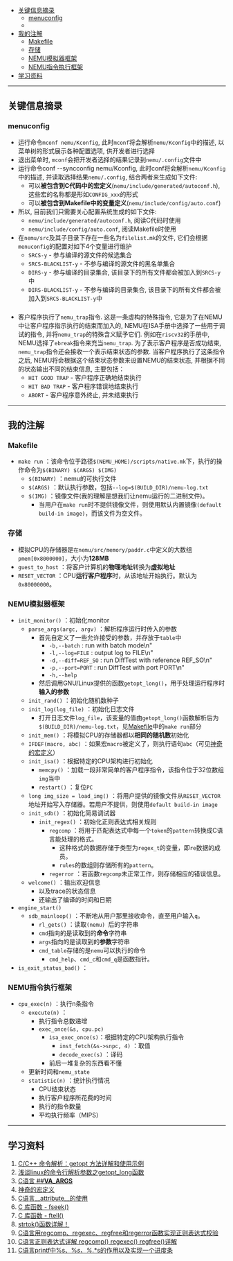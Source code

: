 <!-- GFM-TOC -->
- [关键信息摘录](#关键信息摘录)
  - [menuconfig](#menuconfig)
  - [](#)
- [我的注解](#我的注解)
  - [Makefile](#makefile)
  - [存储](#存储)
  - [NEMU模拟器框架](#nemu模拟器框架)
  - [NEMU指令执行框架](#nemu指令执行框架)
- [学习资料](#学习资料)
<!-- GFM-TOC -->


---
## 关键信息摘录
### menuconfig
* 运行命令`mconf nemu/Kconfig`, 此时`mconf`将会解析`nemu/Kconfig`中的描述, 以菜单树的形式展示各种配置选项, 供开发者进行选择
* 退出菜单时, `mconf`会把开发者选择的结果记录到`nemu/.config`文件中
* 运行命令conf --syncconfig nemu/Kconfig, 此时conf将会解析`nemu/Kconfig`中的描述, 并读取选择结果`nemu/.config`, 结合两者来生成如下文件:
    * 可以**被包含到C代码中的宏定义**(`nemu/include/generated/autoconf.h`), 这些宏的名称都是形如`CONFIG_xxx`的形式
    * 可以**被包含到Makefile中的变量定义**(`nemu/include/config/auto.conf`)
* 所以, 目前我们只需要关心配置系统生成的如下文件:
  * `nemu/include/generated/autoconf.h`, 阅读C代码时使用
  * `nemu/include/config/auto.conf`, 阅读Makefile时使用
* 在`nemu/src`及其子目录下存在一些名为`filelist.mk`的文件, 它们会根据`menuconfig`的配置对如下4个变量进行维护
  * `SRCS-y` - 参与编译的源文件的候选集合
  * `SRCS-BLACKLIST-y` - 不参与编译的源文件的黑名单集合
  * `DIRS-y` - 参与编译的目录集合, 该目录下的所有文件都会被加入到`SRCS-y`中
  * `DIRS-BLACKLIST-y` - 不参与编译的目录集合, 该目录下的所有文件都会被加入到`SRCS-BLACKLIST-y`中

###
* 客户程序执行了`nemu_trap`指令. 这是一条虚构的特殊指令, 它是为了在NEMU中让客户程序指示执行的结束而加入的, NEMU在ISA手册中选择了一些用于调试的指令, 并将`nemu_trap`的特殊含义赋予它们. 例如在`riscv32`的手册中, NEMU选择了`ebreak`指令来充当`nemu_trap`. 为了表示客户程序是否成功结束, `nemu_trap`指令还会接收一个表示结束状态的参数. 当客户程序执行了这条指令之后, NEMU将会根据这个结束状态参数来设置NEMU的结束状态, 并根据不同的状态输出不同的结束信息, 主要包括：
  * `HIT GOOD TRAP` - 客户程序正确地结束执行
  * `HIT BAD TRAP` - 客户程序错误地结束执行
  * `ABORT` - 客户程序意外终止, 并未结束执行



---
## 我的注解
### Makefile
* `make run` ：该命令位于路径`$(NEMU_HOME)/scripts/native.mk`下，执行的操作命令为`$(BINARY) $(ARGS) $(IMG)`
  * `$(BINARY)` ：nemu的可执行文件
  * `$(ARGS)` ：默认执行参数，包括`--log=$(BUILD_DIR)/nemu-log.txt`
  * `$(IMG)` ：镜像文件(我的理解是想我们让nemu运行的二进制文件)。
    * 当用户在`make run`时不提供镜像文件，则使用默认内置镜像`(default build-in image)`，而该文件为空文件。
  
### 存储
  * 模拟CPU的存储器是`在nemu/src/memory/paddr.c`中定义的大数组`pmem[0x8000000]`，大小为**128MB**
  * `guest_to_host` ：将客户计算机的**物理地址**转换为**虚拟地址**
  * `RESET_VECTOR` ：CPU**运行客户程序**时，从该地址开始执行。默认为`0x80000000`。

### NEMU模拟器框架
* `init_monitor()` ：初始化monitor
  * `parse_args(argc, argv)` ：解析程序运行时传入的参数
    * 首先自定义了一些允许接受的参数，并存放于`table`中
      * `-b,--batch`       :  run with batch mode\n"
      * `-l,--log=FILE`    :  output log to FILE\n"
      * `-d,--diff=REF_SO` :  run DiffTest with reference REF_SO\n"
      * `-p,--port=PORT`   :  run DiffTest with port PORT\n"
      * `-h,--help`
    * 然后调用GNU/Linux提供的函数`getopt_long()`，用于处理运行程序时**输入的参数**
  * `init_rand()` ：初始化随机数种子
  * `init_log(log_file)` ：初始化日志文件
    * 打开日志文件`log_file`，该变量的值由`getopt_long()`函数解析后为`$(BUILD_DIR)/nemu-log.txt`，见[Makefile](#makefile)中的`make run`部分
  * `init_mem()` ：将模拟CPU的存储器都以**相同的随机数**初始化
  * `IFDEF(macro, abc)` ：如果宏`macro`被定义了，则执行语句`abc`（可见[神奇的宏定义](https://www.cnblogs.com/zhangyi1357/p/16192431.html)）
  * `init_isa()` ：根据特定的CPU架构进行初始化
    * `memcpy()` ：加载一段非常简单的客户程序指令，该指令位于32位数组`img`当中
    * `restart()` ：复位`PC`
  * `long img_size = load_img()` ：将用户提供的镜像文件从`RESET_VECTOR`地址开始写入存储器。若用户不提供，则使用`default build-in image`
  * `init_sdb()` ：初始化简易调试器
    * `init_regex()` ：初始化正则表达式相关规则
      * `regcomp` ：将用于匹配表达式中每一个`token`的`pattern`转换成C语言能处理的格式。
        * 这种格式的数据存储于类型为`regex_t`的变量，即`re`数据的成员。
        * `rules`的数组则存储所有的`pattern`。
      * `regerror` ：若函数`regcomp`未正常工作，则存储相应的错误信息。
  * `welcome()` ：输出欢迎信息
    * 以及trace的状态信息
    * 还输出了编译的时间和日期
* `engine_start()` 
  * `sdb_mainloop()` ：不断地从用户那里接收命令，直至用户输入`q`。
    * `rl_gets()` ：读取`(nemu) `后的字符串
    * `cmd`指向的是读取到的**命令**字符串
    * `args`指向的是读取到的**参数**字符串
    * `cmd_table`存储的是`nemu`可以执行的命令
      * `cmd_help`、`cmd_c`和`cmd_q`是函数指针。
* `is_exit_status_bad()` ：       

### NEMU指令执行框架
* `cpu_exec(n)` ：执行n条指令
  * `execute(n)` ：
    * 执行指令总数递增
    * `exec_once(&s, cpu.pc)`
      * `isa_exec_once(s)`：根据特定的CPU架构执行指令
        * `inst_fetch(&s->snpc, 4)` ：取值
        * `decode_exec(s)` ：译码
      * 前后一堆复杂的东西看不懂
  * 更新时间和`nemu_state`
  * `statistic(n)` ：统计执行情况
    * CPU结束状态
    * 执行客户程序所花费的时间
    * 执行的指令数量
    * 平均执行频率（MIPS）

---
## 学习资料
1. [C/C++ 命令解析：getopt 方法详解和使用示例](https://blog.csdn.net/afei__/article/details/81261879)
2. [浅谈linux的命令行解析参数之getopt_long函数](https://blog.csdn.net/qq_33850438/article/details/80172275)
3. [C语言 ##__VA_ARGS__](https://zhuanlan.zhihu.com/p/410584465?utm_id=0)
4. [神奇的宏定义](https://www.cnblogs.com/zhangyi1357/p/16192431.html)
5. [C语言__attribute__的使用](https://blog.csdn.net/qlexcel/article/details/92656797)
6. [C 库函数 - fseek()](https://www.runoob.com/cprogramming/c-function-fseek.html)
7. [C 库函数 - ftell()](https://www.runoob.com/cprogramming/c-function-ftell.html)
8. [strtok()函数详解！](https://blog.csdn.net/weibo1230123/article/details/80177898)
9. [C语言用regcomp、regexec、regfree和regerror函数实现正则表达式校验 ](https://www.cnblogs.com/liudw-0215/p/9724347.html)
10. [C语言正则表达式详解 regcomp() regexec() regfree()详解](https://blog.csdn.net/derkampf/article/details/70661551)
11. [C语言printf中%s、%*s、%*.*s的作用以及实现一个进度条](https://blog.csdn.net/bjbz_cxy/article/details/126799481)
   